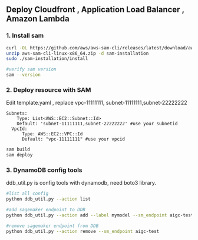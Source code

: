 ## Deploy Cloudfront , Application Load Balancer , Amazon Lambda

### 1. Install sam 

 ```bash
 curl -OL https://github.com/aws/aws-sam-cli/releases/latest/download/aws-sam-cli-linux-x86_64.zip
 unzip aws-sam-cli-linux-x86_64.zip -d sam-installation
 sudo ./sam-installation/install
 
 #verify sam version
 sam --version
 ```



### 2. Deploy resource with SAM  

Edit template.yaml , replace vpc-11111111, subnet-11111111,subnet-22222222

```yam
Subnets:
    Type: List<AWS::EC2::Subnet::Id>
    Default: 'subnet-11111111,subnet-22222222' #use your subnetid
  VpcId:
      Type: AWS::EC2::VPC::Id
      Default: "vpc-11111111" #use your vpcid
```



```bash
sam build
sam deploy
```



### 3. DynamoDB config tools

ddb_util.py is config tools with dynamodb,  need boto3 library.

```bash
#list all config 
python ddb_util.py --action list

#add sagemaker endpoint to DDB
python ddb_util.py --action add --label mymodel --sm_endpoint aigc-test

#remove sagemaker endpoint from DDB
python ddb_util.py --action remove --sm_endpoint aigc-test
```

